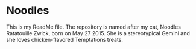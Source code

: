 # Noodles

This is my ReadMe file. The repository is named after my cat, Noodles Ratatouille Zwick, born on May 27 2015. She is a stereotypical Gemini and she loves chicken-flavored Temptations treats. 
